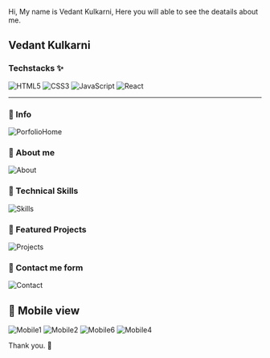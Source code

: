 Hi, My name is Vedant Kulkarni, Here you will able to see the deatails about me.

## Vedant Kulkarni

### Techstacks ✨
![HTML5](https://img.shields.io/badge/html5-%23E34F26.svg?style=for-the-badge&logo=html5&logoColor=white)
![CSS3](https://img.shields.io/badge/css3-%231572B6.svg?style=for-the-badge&logo=css3&logoColor=white)
![JavaScript](https://img.shields.io/badge/javascript-%23323330.svg?style=for-the-badge&logo=javascript&logoColor=%23F7DF1E)
![React](https://img.shields.io/badge/react-%2320232a.svg?style=for-the-badge&logo=react&logoColor=%2361DAFB)


***
### :small_blue_diamond: Info 
![PorfolioHome](https://user-images.githubusercontent.com/99425379/223430455-f4c9a583-4cad-44aa-88be-825646416eac.png)

### :small_blue_diamond: About me
![About](https://user-images.githubusercontent.com/99425379/223430781-5f019f8c-572f-431e-aa39-323eba044207.png)

### :small_blue_diamond: Technical Skills
![Skills](https://user-images.githubusercontent.com/99425379/223430994-9def6cfe-cbda-47b6-a50d-3aa61f574847.png)

### :small_blue_diamond: Featured Projects
![Projects](https://user-images.githubusercontent.com/99425379/223431221-30dbdbb8-2260-4f7e-a3a7-78cc76b1bc68.png)

### :small_blue_diamond: Contact me form
![Contact](https://user-images.githubusercontent.com/99425379/223431500-493d72e6-ee4a-4209-ab7a-3cf6e76f55b4.png)

## :large_blue_diamond: Mobile view
![Mobile1](https://user-images.githubusercontent.com/99425379/223432647-f3317dd4-62c0-472b-bb3d-d83101a12dcd.png) ![Mobile2](https://user-images.githubusercontent.com/99425379/223432735-0b4ecbe6-d86c-470f-ba87-5f2285d0fcb5.png) ![Mobile6](https://user-images.githubusercontent.com/99425379/223434754-1efa0f85-3429-4de9-a7fc-e15df40f9965.png) ![Mobile4](https://user-images.githubusercontent.com/99425379/223432776-59b5fc94-b669-48cb-a856-fb18a46c787b.png)

Thank you. 🙂

